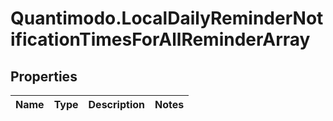 # Quantimodo.LocalDailyReminderNotificationTimesForAllReminderArray

## Properties
Name | Type | Description | Notes
------------ | ------------- | ------------- | -------------


